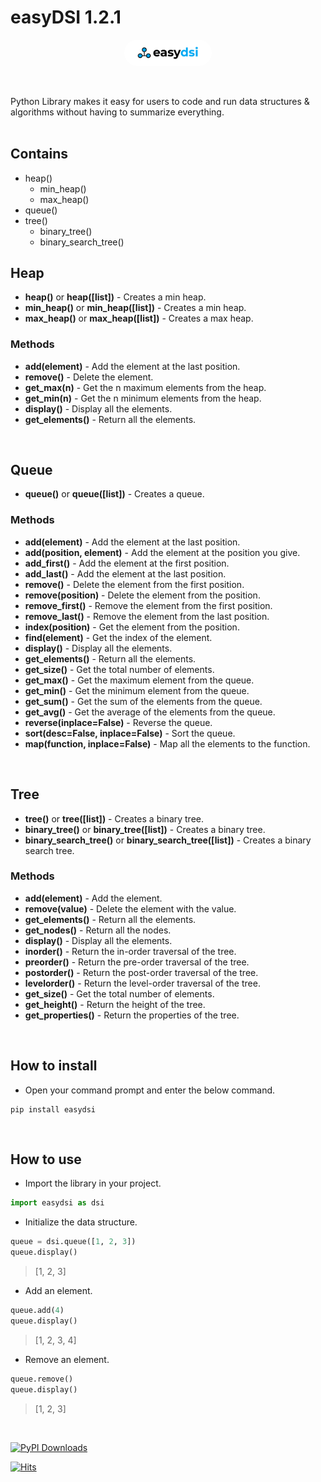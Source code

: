 # easyDSI 1.2.1

<p align="center">
  <img src="./assets/logo.png" style='width: 20%; background: white; border-radius: 200px; padding: 10px 20px 10px 20px;'/>
</p>
<br />

Python Library makes it easy for users to code and run data structures & algorithms without having to summarize everything.
<br /><br />

## Contains
- heap()
  - min_heap()
  - max_heap()
- queue()
- tree()
  - binary_tree()
  - binary_search_tree()

## Heap
- <b>heap()</b> or <b>heap([list])</b> - Creates a min heap.<br />
- <b>min_heap()</b> or <b>min_heap([list])</b> - Creates a min heap.<br />
- <b>max_heap()</b> or <b>max_heap([list])</b> - Creates a max heap.<br />

### Methods
- <b>add(element)</b> - Add the element at the last position. <br />
- <b>remove()</b> - Delete the element. <br />
- <b>get_max(n)</b> - Get the n maximum elements from the heap. <br />
- <b>get_min(n)</b> - Get the n minimum elements from the heap. <br />
- <b>display()</b> - Display all the elements. <br />
- <b>get_elements()</b> - Return all the elements. <br />
<br />


## Queue
- <b>queue()</b> or <b>queue([list])</b> - Creates a queue. <br />

### Methods
- <b>add(element)</b> - Add the element at the last position. <br />
- <b>add(position, element)</b> - Add the element at the position you give. <br />
- <b>add_first()</b> - Add the element at the first position. <br />
- <b>add_last()</b> - Add the element at the last position. <br />
- <b>remove()</b> - Delete the element from the first position. <br />
- <b>remove(position)</b> - Delete the element from the position. <br />
- <b>remove_first()</b> - Remove the element from the first position. <br />
- <b>remove_last()</b> - Remove the element from the last position. <br />
- <b>index(position)</b> - Get the element from the position. <br />
- <b>find(element)</b> - Get the index of the element.<br />
- <b>display()</b> - Display all the elements. <br />
- <b>get_elements()</b> - Return all the elements. <br />
- <b>get_size()</b> - Get the total number of elements. <br />
- <b>get_max()</b> - Get the maximum element from the queue. <br />
- <b>get_min()</b> - Get the minimum element from the queue. <br />
- <b>get_sum()</b> - Get the sum of the elements from the queue. <br />
- <b>get_avg()</b> - Get the average of the elements from the queue. <br />
- <b>reverse(inplace=False)</b> - Reverse the queue. <br />
- <b>sort(desc=False, inplace=False)</b> - Sort the queue. <br />
- <b>map(function, inplace=False)</b> - Map all the elements to the function. <br />
<br />

## Tree
- <b>tree()</b> or <b>tree([list])</b> - Creates a binary tree.<br />
- <b>binary_tree()</b> or <b>binary_tree([list])</b> - Creates a binary tree.<br />
- <b>binary_search_tree()</b> or <b>binary_search_tree([list])</b> - Creates a binary search tree.<br />

### Methods
- <b>add(element)</b> - Add the element. <br />
- <b>remove(value)</b> - Delete the element with the value. <br />
- <b>get_elements()</b> - Return all the elements. <br />
- <b>get_nodes()</b> - Return all the nodes. <br />
- <b>display()</b> - Display all the elements. <br />
- <b>inorder()</b> - Return the in-order traversal of the tree.<br />
- <b>preorder()</b> - Return the pre-order traversal of the tree.<br />
- <b>postorder()</b> - Return the post-order traversal of the tree.<br />
- <b>levelorder()</b> - Return the level-order traversal of the tree.<br />
- <b>get_size()</b> - Get the total number of elements.<br />
- <b>get_height()</b> - Return the height of the tree.<br />
- <b>get_properties()</b> - Return the properties of the tree.<br />
<br />

## How to install
- Open your command prompt and enter the below command.
```
pip install easydsi
```
<br />

## How to use
- Import the library in your project.
```python
import easydsi as dsi
```

- Initialize the data structure.
```python
queue = dsi.queue([1, 2, 3])
queue.display()
```
> [1, 2, 3]

- Add an element.
```python
queue.add(4)
queue.display()
```

> [1, 2, 3, 4]

- Remove an element.
```python
queue.remove()
queue.display()
```
> [1, 2, 3]

<br />

[![PyPI Downloads](https://static.pepy.tech/badge/easydsi)](https://pepy.tech/projects/easydsi)
<br />

[![Hits](https://hits.seeyoufarm.com/api/count/incr/badge.svg?url=https%3A%2F%2Fgithub.com%2Ffazil2003%2Feasydsi&count_bg=%2379C83D&title_bg=%23555555&icon=&icon_color=%23E7E7E7&title=hits&edge_flat=false)](https://hits.seeyoufarm.com)